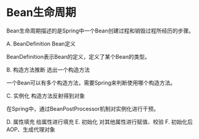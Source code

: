 # Bean生命周期

Bean生命周期描述的是Spring中一个Bean创建过程和销毁过程所经历的步骤。

A. BeanDefinition Bean定义

BeanDefinition表示Bean的定义，定义了某个Bean的类型。

B. 构造方法推断 选出一个构造方法

一个Bean可以有多个构造方法，需要Spring来判断使用哪个构造方法。

C. 实例化 构造方法反射得到对象

在Spring中，通过BeanPostProcessor机制对实例化进行干预。

D. 属性填充 给属性进行填充
E. 初始化 对其他属性进行赋值、校验
F. 初始化后 AOP、生成代理对象



